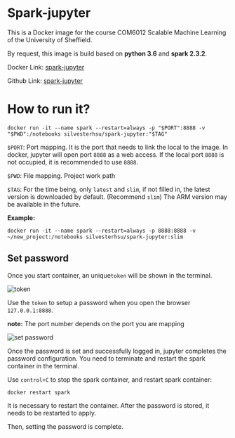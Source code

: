 # Spark-jupyter
This is a Docker image for the course COM6012 Scalable Machine Learning of the University of Sheffield.

By request, this image is build based on **python 3.6** and **spark 2.3.2**.

Docker Link: [spark-jupyter](https://cloud.docker.com/u/silvesterhsu/repository/docker/silvesterhsu/spark-jupyter)

Github Link: [spark-jupyter](https://github.com/SilvesterHsu/Spark-jupyter)

# How to run it?

```
docker run -it --name spark --restart=always -p "$PORT":8888 -v "$PWD":/notebooks silvesterhsu/spark-jupyter:"$TAG"
```

`$PORT`: Port mapping. It is the port that needs to link the local to the image. In docker, jupyter will open port `8888` as a web access. If the local port `8888` is not occupied, it is recommended to use `8888`.

`$PWD`: File mapping. Project work path

`$TAG`: For the time being, only `latest` and `slim`, if not filled in, the latest version is downloaded by default. (Recommend `slim`) The ARM version may be available in the future.

**Example:**

```
docker run -it --name spark --restart=always -p 8888:8888 -v ~/new_project:/notebooks silvesterhsu/spark-jupyter:slim
```

## Set password

Once you start container, an unique`token` will be shown in the terminal.

![token](https://tva1.sinaimg.cn/large/006y8mN6gy1g7i9d2cyisj30nz07y451.jpg)

Use the `token` to setup a password when you open the browser `127.0.0.1:8888`.

**note:** The port number depends on the port you are mapping

![set password](https://tva1.sinaimg.cn/large/006y8mN6gy1g7i9ghwmaxj30gg06tdg8.jpg)

Once the password is set and successfully logged in, jupyter completes the password configuration. You need to terminate and restart the spark container in the terminal.

Use `control+C` to stop the spark container, and restart spark container:

```
docker restart spark
```

It is necessary to restart the container. After the password is stored, it needs to be restarted to apply.

Then, setting the password is complete.
